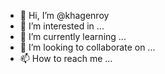 - 👋 Hi, I’m @khagenroy
- 👀 I’m interested in ...
- 🌱 I’m currently learning ...
- 💞️ I’m looking to collaborate on ...
- 📫 How to reach me ...

<!---
khagenroy/khagenroy is a ✨ special ✨ repository because its `README.md` (this file) appears on your GitHub profile.
You can click the Preview link to take a look at your changes.
--->
